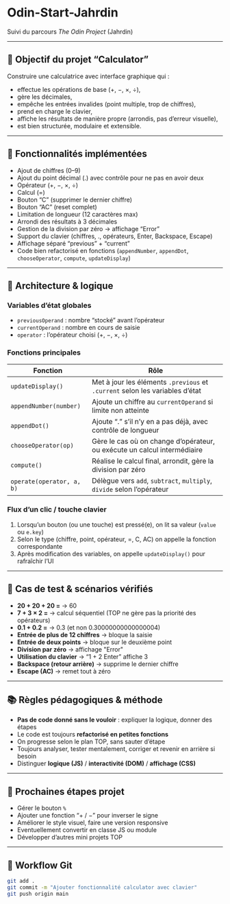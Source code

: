 # Odin-Start-Jahrdin

Suivi du parcours *The Odin Project* (Jahrdin)

---

## 🎯 Objectif du projet “Calculator”

Construire une calculatrice avec interface graphique qui :
- effectue les opérations de base (+, −, ×, ÷),
- gère les décimales,
- empêche les entrées invalides (point multiple, trop de chiffres),
- prend en charge le clavier,
- affiche les résultats de manière propre (arrondis, pas d’erreur visuelle),
- est bien structurée, modulaire et extensible.

---

## 🚧 Fonctionnalités implémentées

- Ajout de chiffres (0–9)  
- Ajout du point décimal (.) avec contrôle pour ne pas en avoir deux  
- Opérateur (+, −, ×, ÷)  
- Calcul (=)  
- Bouton “C” (supprimer le dernier chiffre)  
- Bouton “AC” (reset complet)  
- Limitation de longueur (12 caractères max)  
- Arrondi des résultats à 3 décimales  
- Gestion de la division par zéro → affichage “Error”  
- Support du clavier (chiffres, ., opérateurs, Enter, Backspace, Escape)  
- Affichage séparé “previous” + “current”  
- Code bien refactorisé en fonctions (`appendNumber`, `appendDot`, `chooseOperator`, `compute`, `updateDisplay`)  

---

## 🧠 Architecture & logique

### Variables d’état globales
- `previousOperand` : nombre “stocké” avant l’opérateur  
- `currentOperand` : nombre en cours de saisie  
- `operator` : l’opérateur choisi (+, −, ×, ÷)

### Fonctions principales

| Fonction | Rôle |
|---|---|
| `updateDisplay()` | Met à jour les éléments `.previous` et `.current` selon les variables d’état |
| `appendNumber(number)` | Ajoute un chiffre au `currentOperand` si limite non atteinte |
| `appendDot()` | Ajoute “.” s’il n’y en a pas déjà, avec contrôle de longueur |
| `chooseOperator(op)` | Gère le cas où on change d’opérateur, ou exécute un calcul intermédiaire |
| `compute()` | Réalise le calcul final, arrondit, gère la division par zéro |
| `operate(operator, a, b)` | Délègue vers `add`, `subtract`, `multiply`, `divide` selon l’opérateur |

### Flux d’un clic / touche clavier

1. Lorsqu’un bouton (ou une touche) est pressé(e), on lit sa valeur (`value` ou `e.key`)  
2. Selon le type (chiffre, point, opérateur, =, C, AC) on appelle la fonction correspondante  
3. Après modification des variables, on appelle `updateDisplay()` pour rafraîchir l’UI  

---

## 🧪 Cas de test & scénarios vérifiés

- **20 + 20 + 20 =** → 60  
- **7 + 3 × 2 =** → calcul séquentiel (TOP ne gère pas la priorité des opérateurs)  
- **0.1 + 0.2 =** → 0.3 (et non 0.30000000000000004)  
- **Entrée de plus de 12 chiffres** → bloque la saisie  
- **Entrée de deux points** → bloque sur le deuxième point  
- **Division par zéro** → affichage "Error"  
- **Utilisation du clavier** → “1 + 2 Enter” affiche 3  
- **Backspace (retour arrière)** → supprime le dernier chiffre  
- **Escape (AC)** → remet tout à zéro  

---

## 📚 Règles pédagogiques & méthode

- **Pas de code donné sans le vouloir** : expliquer la logique, donner des étapes  
- Le code est toujours **refactorisé en petites fonctions**  
- On progresse selon le plan TOP, sans sauter d’étape  
- Toujours analyser, tester mentalement, corriger et revenir en arrière si besoin  
- Distinguer **logique (JS)** / **interactivité (DOM)** / **affichage (CSS)**  

---

## 🚀 Prochaines étapes projet

- Gérer le bouton `%`  
- Ajouter une fonction “+ / −” pour inverser le signe  
- Améliorer le style visuel, faire une version responsive  
- Eventuellement convertir en classe JS ou module  
- Développer d’autres mini projets TOP  

---

## 📌 Workflow Git

```bash
git add .
git commit -m "Ajouter fonctionnalité calculator avec clavier"
git push origin main
